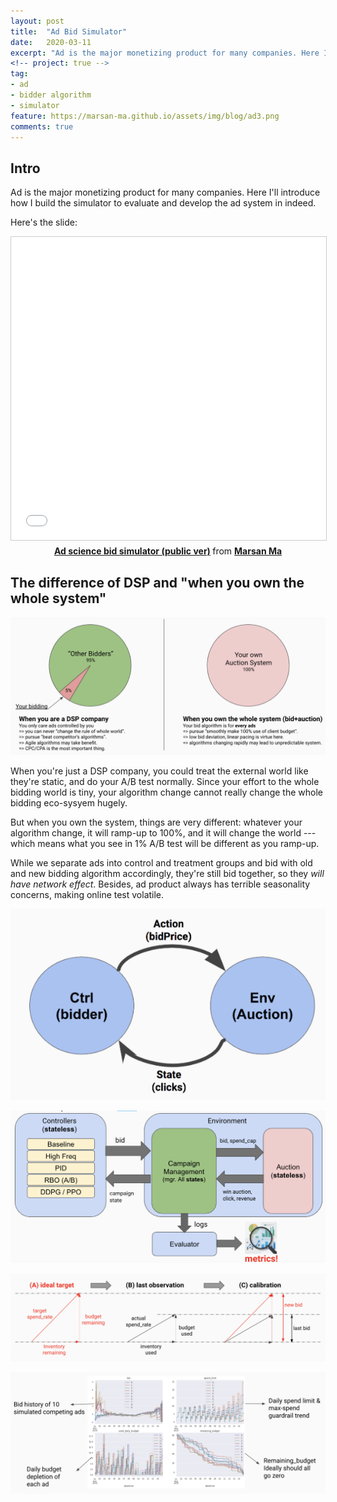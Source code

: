 ```yaml
---
layout: post
title:  "Ad Bid Simulator"
date:   2020-03-11
excerpt: "Ad is the major monetizing product for many companies. Here I'll introduce how I build the simulator to evaluate and develop the ad system in indeed."
<!-- project: true -->
tag:
- ad
- bidder algorithm
- simulator
feature: https://marsan-ma.github.io/assets/img/blog/ad3.png
comments: true
---
```


## Intro

Ad is the major monetizing product for many companies. Here I'll introduce how I build the simulator to evaluate and develop the ad system in indeed.

Here's the slide:

<center>
<iframe src="//www.slideshare.net/slideshow/embed_code/key/jV3bl7ZSiGpZp6" width="595" height="485" frameborder="0" marginwidth="0" marginheight="0" scrolling="no" style="border:1px solid #CCC; border-width:1px; margin-bottom:5px; max-width: 100%;" allowfullscreen> </iframe> <div style="margin-bottom:5px"> <strong> <a href="//www.slideshare.net/marsanmars/ad-science-bid-simulator-public-ver-229698886" title="Ad science bid simulator (public ver)" target="_blank">Ad science bid simulator (public ver)</a> </strong> from <strong><a href="https://www.slideshare.net/marsanmars" target="_blank">Marsan Ma</a></strong> </div>
</center>

## The difference of DSP and "when you own the whole system"

![ad1][ad1]

When you're just a DSP company, you could treat the external world like they're static, and do your A/B test normally. Since your effort to the whole bidding world is tiny, your algorithm change cannot really change the whole bidding eco-sysyem hugely.

But when you own the system, things are very different: whatever your algorithm change, it will ramp-up to 100%, and it will change the world --- which means what you see in 1% A/B test will be different as you ramp-up.

While we separate ads into control and treatment groups and bid with old and new bidding algorithm accordingly, they're still bid together, so they *will have network effect*. Besides, ad product always has terrible seasonality concerns, making online test volatile.


![ad2][ad2]

![ad3][ad3]

![ad4][ad4]

![ad5][ad5]


[ad1]: /assets/img/blog/ad1.png
[ad2]: /assets/img/blog/ad2.png
[ad3]: /assets/img/blog/ad3.png
[ad4]: /assets/img/blog/ad4.png
[ad5]: /assets/img/blog/ad5.png
